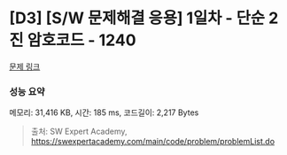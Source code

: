 # [D3] [S/W 문제해결 응용] 1일차 - 단순 2진 암호코드 - 1240 

[문제 링크](https://swexpertacademy.com/main/code/problem/problemDetail.do?contestProbId=AV15FZuqAL4CFAYD) 

### 성능 요약

메모리: 31,416 KB, 시간: 185 ms, 코드길이: 2,217 Bytes



> 출처: SW Expert Academy, https://swexpertacademy.com/main/code/problem/problemList.do